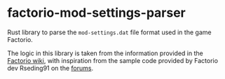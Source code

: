 # factorio-mod-settings-parser

Rust library to parse the `mod-settings.dat` file format used in the game Factorio.

The logic in this library is taken from the information provided in the [Factorio wiki](https://wiki.factorio.com/Mod_settings_file_format), with inspiration from the sample code provided by Factorio dev Rseding91 on the [forums](https://forums.factorio.com/59851).
